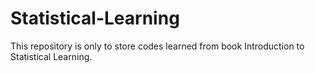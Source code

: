 # Statistical-Learning
This repository is only to store codes learned from book Introduction to Statistical Learning.
